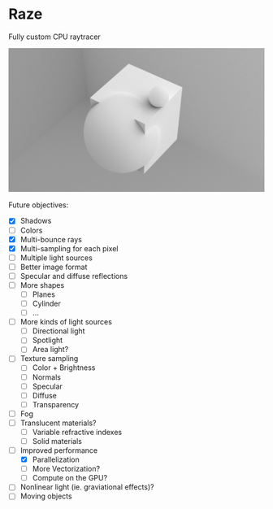 Raze
===
Fully custom CPU raytracer

![image](/demo.png)

Future objectives:
- [x] Shadows
- [ ] Colors
- [x] Multi-bounce rays
- [x] Multi-sampling for each pixel
- [ ] Multiple light sources
- [ ] Better image format
- [ ] Specular and diffuse reflections
- [ ] More shapes
  - [ ] Planes
  - [ ] Cylinder
  - [ ] ...
- [ ] More kinds of light sources
  - [ ] Directional light
  - [ ] Spotlight
  - [ ] Area light?
- [ ] Texture sampling
  - [ ] Color + Brightness
  - [ ] Normals
  - [ ] Specular
  - [ ] Diffuse
  - [ ] Transparency
- [ ] Fog
- [ ] Translucent materials?
  - [ ] Variable refractive indexes
  - [ ] Solid materials
- [ ] Improved performance
  - [x] Parallelization
  - [ ] More Vectorization?
  - [ ] Compute on the GPU?
- [ ] Nonlinear light (ie. graviational effects)?
- [ ] Moving objects
